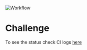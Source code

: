![Workflow](https://github.com/alberto98fx/ich-docker-eli/actions/workflows/ci.yaml/badge.svg)

# Challenge

To see the status check CI logs [here](https://github.com/alberto98fx/ich-docker-eli/actions) 
